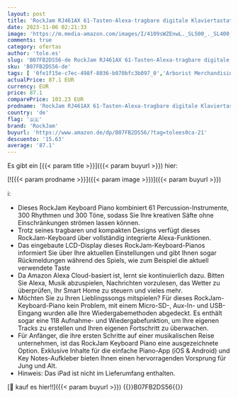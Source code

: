 ```yaml
---
layout: post
title: 'RockJam RJ461AX 61-Tasten-Alexa-tragbare digitale Klaviertastatur mit Notenständer  Netzteil  Simply Piano App und Note Key-Aufklebern  mit Alexa-Integration'
date: 2023-11-06 02:21:33
image: 'https://m.media-amazon.com/images/I/4109sWZEnwL._SL500_._SL400_.jpg'
comments: true
category: ofertas
author: 'tole.es'
slug: 'B07FB2DS56-de RockJam RJ461AX 61-Tasten-Alexa-tragbare digitale...'
sku: 'B07FB2DS56-de'
tags: [ '0fe1f15e-c7ec-498f-8036-b070bfc3b097_0','Arborist Merchandising Root','Custom Stores','Gratis Online-Musikunterricht beim Kauf eines ausgewählten Keyboards oder Klaviers. Sehen Sie sich die Liste der Teilnehmenden Produkte unten an.','Home-Keyboards mit Begleitautomatik','Musikinstrumente & DJ-Equipment','Musikinstrumente & Equipment','Piano & Keyboard','Self Service','Tragbare- & Arranger-Keyboards','rockjam','🇩🇪', ]
actualPrice: 87.1 EUR
currency: EUR
price: 87.1
comparePrice: 103.23 EUR
prodname: 'RockJam RJ461AX 61-Tasten-Alexa-tragbare digitale Klaviertastatur mit Notenständer  Netzteil  Simply Piano App und Note Key-Aufklebern  mit Alexa-Integration'
country: 'de'
flag: '🇩🇪'
brand: 'RockJam'
buyurl: 'https://www.amazon.de/dp/B07FB2DS56/?tag=tolees0ca-21'
descuento: '15.63'
average: '87.1'
---
```


Es gibt ein [{{< param title >}}]({{< param buyurl >}}) hier:

[![{{< param prodname >}}]({{< param image >}})]({{< param buyurl >}})

ℹ️:

- Dieses RockJam Keyboard Piano kombiniert 61 Percussion-Instrumente, 300 Rhythmen und 300 Töne, sodass Sie Ihre kreativen Säfte ohne Einschränkungen strömen lassen können.
- Trotz seines tragbaren und kompakten Designs verfügt dieses RockJam-Keyboard über vollständig integrierte Alexa-Funktionen.
- Das eingebaute LCD-Display dieses RockJam-Keyboard-Pianos informiert Sie über Ihre aktuellen Einstellungen und gibt Ihnen sogar Rückmeldungen während des Spiels, wie zum Beispiel die aktuell verwendete Taste
- Da Amazon Alexa Cloud-basiert ist, lernt sie kontinuierlich dazu. Bitten Sie Alexa, Musik abzuspielen, Nachrichten vorzulesen, das Wetter zu überprüfen, Ihr Smart Home zu steuern und vieles mehr.
- Möchten Sie zu Ihren Lieblingssongs mitspielen? Für dieses RockJam-Keyboard-Piano kein Problem, mit einem Micro-SD-, Aux-In- und USB-Eingang wurden alle Ihre Wiedergabemethoden abgedeckt. Es enthält sogar eine 118 Aufnahme- und Wiedergabefunktion, um Ihre eigenen Tracks zu erstellen und Ihren eigenen Fortschritt zu überwachen.
- Für Anfänger, die ihre ersten Schritte auf einer musikalischen Reise unternehmen, ist das RockJam Keyboard Piano eine ausgezeichnete Option. Exklusive Inhalte für die einfache Piano-App (iOS & Android) und Key Notes-Aufkleber bieten Ihnen einen hervorragenden Vorsprung für Jung und Alt.
- Hinweis: Das iPad ist nicht im Lieferumfang enthalten.

[🛒 kauf es hier!!]({{< param buyurl >}})
{{<world>}}B07FB2DS56{{</world>}}
